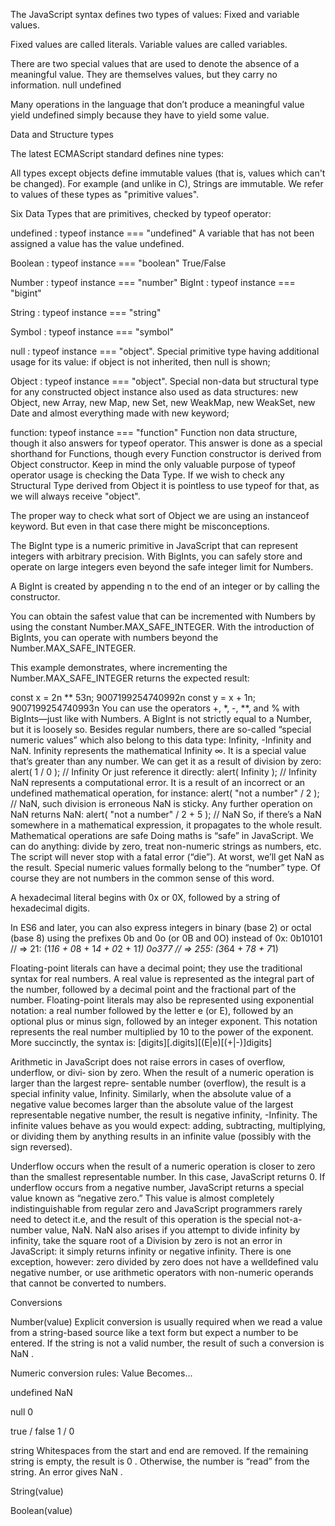 The JavaScript syntax defines two types of values: Fixed and variable values.

Fixed values are called literals.
Variable values are called variables.

There are two special values that are used to denote the absence of a meaningful value. They are themselves values, but they carry no information.
null
undefined


Many operations in the language that don’t produce a meaningful value yield undefined simply because they have to yield some value.


Data and Structure types

The latest ECMAScript standard defines nine types:

All types except objects define immutable values (that is, values which can't be changed). For example (and unlike in C), Strings are immutable. We refer to values of these types as "primitive values".

Six Data Types that are primitives, checked by typeof operator:

undefined : typeof instance === "undefined"
    A variable that has not been assigned a value has the value undefined.

Boolean : typeof instance === "boolean"
    True/False

Number : typeof instance === "number"
BigInt : typeof instance === "bigint"

String : typeof instance === "string"

Symbol : typeof instance === "symbol"

null : typeof instance === "object".
Special primitive type having additional usage for its value: if object is not inherited, then null is shown;

Object : typeof instance === "object". Special non-data but structural type for any constructed object instance also used as data structures: new Object, new Array, new Map, new Set, new WeakMap, new WeakSet, new Date and almost everything made with new keyword;

function: typeof instance === "function"
Function non data structure, though it also answers for typeof operator. This answer is done as a special shorthand for Functions, though every Function constructor is derived from Object constructor.
Keep in mind the only valuable purpose of typeof operator usage is checking the Data Type. If we wish to check any Structural Type derived from Object it is pointless to use typeof for that, as we will always receive "object".

The proper way to check what sort of Object we are using an instanceof keyword. But even in that case there might be misconceptions.





The BigInt type is a numeric primitive in JavaScript that can represent integers with arbitrary precision. With BigInts, you can safely store and operate on large integers even beyond the safe integer limit for Numbers.

A BigInt is created by appending n to the end of an integer or by calling the constructor.

You can obtain the safest value that can be incremented with Numbers by using the constant Number.MAX_SAFE_INTEGER. With the introduction of BigInts, you can operate with numbers beyond the Number.MAX_SAFE_INTEGER.

This example demonstrates, where incrementing the Number.MAX_SAFE_INTEGER returns the expected result:

const x = 2n ** 53n;
9007199254740992n
const y = x + 1n;
9007199254740993n
You can use the operators +, *, -, **, and % with BigInts—just like with Numbers. A BigInt is not strictly equal to a Number, but it is loosely so.
Besides regular numbers, there are so-called “special numeric values” which also belong to this data type: Infinity, -Infinity and NaN.
Infinity represents the mathematical Infinity ∞. It is a special value that’s greater than any number.
We can get it as a result of division by zero:
alert( 1 / 0 ); // Infinity
Or just reference it directly:
alert( Infinity ); // Infinity
NaN represents a computational error. It is a result of an incorrect or an undefined mathematical operation, for instance:
alert( "not a number" / 2 ); // NaN, such division is erroneous
NaN is sticky. Any further operation on NaN returns NaN:
alert( "not a number" / 2 + 5 ); // NaN
So, if there’s a NaN somewhere in a mathematical expression, it propagates to the whole result.
Mathematical operations are safe
Doing maths is “safe” in JavaScript. We can do anything: divide by zero, treat non-numeric strings as numbers, etc.
The script will never stop with a fatal error (“die”). At worst, we’ll get NaN as the result.
Special numeric values formally belong to the “number” type. Of course they are not numbers in the common sense of this word.

A hexadecimal literal begins with 0x or 0X, followed by a string of hexadecimal digits.

In ES6 and later, you can also express integers in binary (base 2) or octal (base 8)
using the prefixes 0b and 0o (or 0B and 0O) instead of 0x:
0b10101 // => 21: (1*16 + 0*8 + 1*4 + 0*2 + 1*1)
0o377 // => 255: (3*64 + 7*8 + 7*1)

Floating-point literals can have a decimal point; they use the traditional syntax for
real numbers. A real value is represented as the integral part of the number, followed
by a decimal point and the fractional part of the number.
Floating-point literals may also be represented using exponential notation: a real
number followed by the letter e (or E), followed by an optional plus or minus sign,
followed by an integer exponent. This notation represents the real number multiplied
by 10 to the power of the exponent.
More succinctly, the syntax is:
[digits][.digits][(E|e)[(+|-)]digits]

Arithmetic in JavaScript does not raise errors in cases of overflow, underflow, or divi‐
sion by zero. When the result of a numeric operation is larger than the largest repre‐
sentable number (overflow), the result is a special infinity value, Infinity. Similarly,
when the absolute value of a negative value becomes larger than the absolute value of
the largest representable negative number, the result is negative infinity, -Infinity.
The infinite values behave as you would expect: adding, subtracting, multiplying, or
dividing them by anything results in an infinite value (possibly with the sign
reversed).


Underflow occurs when the result of a numeric operation is closer to zero than the
smallest representable number. In this case, JavaScript returns 0. If underflow occurs
from a negative number, JavaScript returns a special value known as “negative zero.”
This value is almost completely indistinguishable from regular zero and JavaScript
programmers rarely need to detect it.e, and the result of this operation is the special not-a-number value, NaN.
NaN also arises if you attempt to divide infinity by infinity, take the square root of a
Division by zero is not an error in JavaScript: it simply returns infinity or negative
infinity. There is one exception, however: zero divided by zero does not have a welldefined valu
negative number, or use arithmetic operators with non-numeric operands that cannot
be converted to numbers.



Conversions

Number(value)
Explicit conversion is usually required when we read a value from a string-based source like a
text form but expect a number to be entered.
If the string is not a valid number, the result of such a conversion is NaN .

Numeric conversion rules:
Value         Becomes…

undefined     NaN

null         0

true / false     1 / 0

string
Whitespaces from the start and end are removed. If the remaining string is empty, the result is 0 .
Otherwise, the number is “read” from the string. An error gives NaN .

String(value)

Boolean(value)
